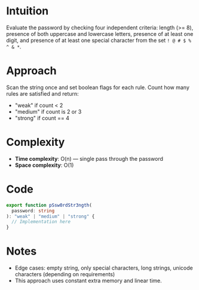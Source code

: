 # Intuition

Evaluate the password by checking four independent criteria: length (>= 8), presence of both uppercase and lowercase letters, presence of at least one digit, and presence of at least one special character from the set `! @ # $ % ^ & *`.

# Approach

Scan the string once and set boolean flags for each rule. Count how many rules are satisfied and return:

- "weak" if count < 2
- "medium" if count is 2 or 3
- "strong" if count == 4

# Complexity

- **Time complexity**: O(n) — single pass through the password
- **Space complexity**: O(1)

# Code

```typescript
export function pSsw0rdStr3ngth(
  password: string
): "weak" | "medium" | "strong" {
  // Implementation here
}
```

# Notes

- Edge cases: empty string, only special characters, long strings, unicode characters (depending on requirements)
- This approach uses constant extra memory and linear time.
